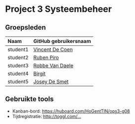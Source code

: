 # Project 3 Systeembeheer

## Groepsleden

| Naam     | GitHub gebruikersnaam                   |
| :---     | :---                                    |
| student1 | [Vincent De Coen](https://github.com/VincentDeCoen) |
| student2 | [Ruben Piro](https://github.com/student2) |
| student3 | [Robbe Van Daele](https://github.com/RvanDaele) |
| student4 | [Birgit](https://github.com/student4) |
| student5 | [Josey De Smet](https://github.com/joseydesmet) |

## Gebruikte tools

* Kanban-bord: <https://huboard.com/HoGentTIN/ops3-g08>
* Tijdregistratie: <http://toggl.com/...>
